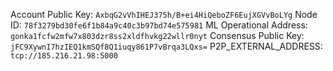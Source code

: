 Account Public Key: `AxbqG2vVhIHEJ375h/B+ei4HiQeboZF6EujXGVvBoLYg`
Node ID: `78f3279bd30fe6f1b84a9c40c3b97bd74e575981`
ML Operational Address: `gonka1fcfw2mfw7x803dzr8ss2xldfhvkg22wllr0nyt`
Consensus Public Key: `jFC9XywnI7hzIEQ1kmSQf8Q1iuqy861P7vBrqa3LQxs=`
P2P_EXTERNAL_ADDRESS: `tcp://185.216.21.98:5000`